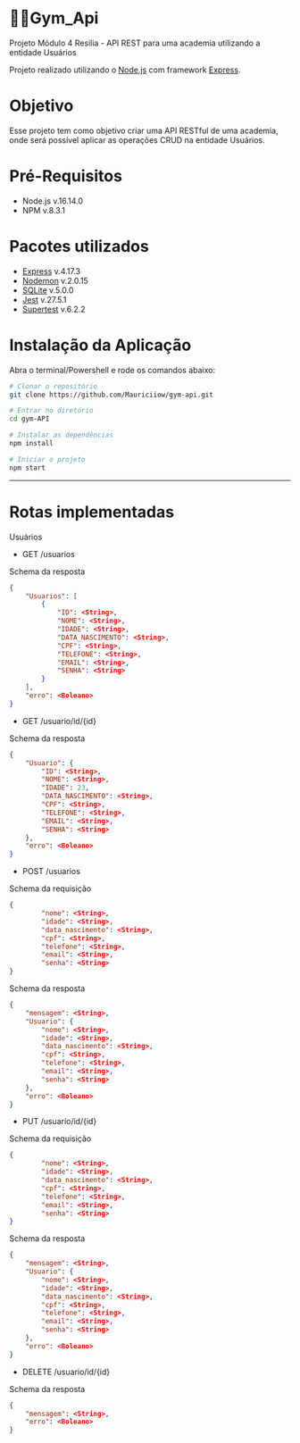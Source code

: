 # 🏋🏽**Gym_Api**

Projeto Módulo 4 Resilia - API REST para uma academia utilizando a entidade Usuários

Projeto realizado utilizando o [Node.js](https://nodejs.org/en/) com framework [Express](https://expressjs.com).

# Objetivo
Esse projeto tem como objetivo criar uma API RESTful de uma academia, onde será possível aplicar as operações CRUD na entidade Usuários.

# Pré-Requisitos

- Node.js v.16.14.0
- NPM v.8.3.1

# Pacotes utilizados

- [Express](https://expressjs.com) v.4.17.3
- [Nodemon](https://www.npmjs.com/package/nodemon) v.2.0.15
- [SQLite](https://www.npmjs.com/package/sqlite3) v.5.0.0
- [Jest](https://jestjs.io/docs/getting-started) v.27.5.1
- [Supertest](https://www.npmjs.com/package/supertest) v.6.2.2

# Instalação da Aplicação
Abra o terminal/Powershell e rode os comandos abaixo:

```bash
# Clonar o repositório
git clone https://github.com/Mauriciiow/gym-api.git
```

```bash
# Entrar no diretório
cd gym-API
```

```bash
# Instalar as dependências
npm install
```

```bash
# Iniciar o projeto
npm start
```
---

# Rotas implementadas

Usuários
- GET /usuarios

Schema da resposta

```json
{
	"Usuarios": [
		{
			"ID": <String>,
			"NOME": <String>,
			"IDADE": <String>,
			"DATA_NASCIMENTO": <String>,
			"CPF": <String>,
			"TELEFONE": <String>,
			"EMAIL": <String>,
			"SENHA": <String>
		}
	],
	"erro": <Boleano>
}
```


- GET /usuario/id/{id}

Schema da resposta

```json
{
	"Usuario": {
		"ID": <String>,
		"NOME": <String>,
		"IDADE": 23,
		"DATA_NASCIMENTO": <String>,
		"CPF": <String>,
		"TELEFONE": <String>,
		"EMAIL": <String>,
		"SENHA": <String>
	},
	"erro": <Boleano>
}
```

- POST /usuarios

Schema da requisição

```json
{
		"nome": <String>,
		"idade": <String>,
		"data_nascimento": <String>,
		"cpf": <String>,
		"telefone": <String>,
		"email": <String>,
		"senha": <String>
}
```

Schema da resposta

```json
{
	"mensagem": <String>,
	"Usuario": {
		"nome": <String>,
		"idade": <String>,
		"data_nascimento": <String>,
		"cpf": <String>,
		"telefone": <String>,
		"email": <String>,
		"senha": <String>
	},
	"erro": <Boleano>
}
```

- PUT /usuario/id/{id}

Schema da requisição

```json
{
		"nome": <String>,
		"idade": <String>,
		"data_nascimento": <String>,
		"cpf": <String>,
		"telefone": <String>,
		"email": <String>,
		"senha": <String>
}
```

Schema da resposta

```json
{
	"mensagem": <String>,
	"Usuario": {
		"nome": <String>,
		"idade": <String>,
		"data_nascimento": <String>,
		"cpf": <String>,
		"telefone": <String>,
		"email": <String>,
		"senha": <String>
	},
	"erro": <Boleano>
}
```

- DELETE /usuario/id/{id}

Schema da resposta

```json
{
	"mensagem": <String>,
	"erro": <Boleano>
}
```